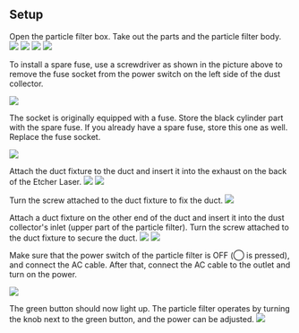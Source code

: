 ## Setup
Open the particle filter box. Take out the parts and the particle filter body.
<img src="./images/Particle_Filter_1.jpg">
<img src="./images/Particle_Filter_2.jpg">
<img src="./images/Particle_Filter_3.jpg">
<img src="./images/Particle_Filter_4.jpg">

To install a spare fuse, use a screwdriver as shown in the picture above to remove the fuse socket from the power switch on the left side of the dust collector.


<img src="./images/Particle_Filter_5.jpg">

The socket is originally equipped with a fuse. Store the black cylinder part with the spare fuse. If you already have a spare fuse, store this one as well. Replace the fuse socket.

<img src="./images/Particle_Filter_6.jpg">

Attach the duct fixture to the duct and insert it into the exhaust on the back of the Etcher Laser.
<img src="./images/Particle_Filter_7.jpg">
<img src="./images/Particle_Filter_8.jpg">

Turn the screw attached to the duct fixture to fix the duct.
<img src="./images/Particle_Filter_9.jpg">

Attach a duct fixture on the other end of the duct and insert it into the dust collector's inlet (upper part of the particle filter). Turn the screw attached to the duct fixture to secure the duct.
<img src="./images/Particle_Filter_10.jpg">
<img src="./images/Particle_Filter_11.jpg">

Make sure that the power switch of the particle filter is OFF (◯ is pressed), and connect the AC cable. After that, connect the AC cable to the outlet and turn on the power.

<img src="./images/Particle_Filter_12.jpg">

The green button should now light up. The particle filter operates by turning the knob next to the green button, and the power can be adjusted.
<img src="./images/Particle_Filter_13.jpg">
